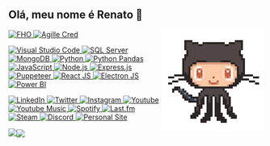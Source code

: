 ## Olá, meu nome é Renato 👋

<img align='right' src='github.gif' width='200'>

<a href="http://www.uniararas.br/"><img alt="FHO" title="Bacharelado de Sistemas de Informação" src="https://img.shields.io/badge/%F0%9F%93%9A-FHO%20Uniararas-012f6f"/> 
<a href="https://agillecred.com.br/"><img alt="Agille Cred" title="Auxiliar de TI na Agille Cred em Araras, SP" src="https://img.shields.io/badge/%F0%9F%93%99-Agille%20Cred-f47920?style=flat"/>

<img alt="Visual Studio Code" src="https://img.shields.io/badge/Visual Studio Code-0078d7.svg?style=flat&logo=visual-studio-code&logoColor=white"/> <img alt="SQL Server" src="https://img.shields.io/badge/SQL%20Server-CC2927?style=flat&logo=microsoft%20sql%20server&logoColor=white"/>
<img alt="MongoDB" src="https://img.shields.io/badge/MongoDB-%234ea94b.svg?style=flat&logo=mongodb&logoColor=white"/>
<img alt="Python" src="https://img.shields.io/badge/Python-3670A0?style=flat&logo=python&logoColor=ffdd54"/>
<img alt="Python Pandas" src="https://img.shields.io/badge/Pandas-%23150458.svg?style=flat&logo=pandas&logoColor=white"/>
<img alt="JavaScript" src="https://img.shields.io/badge/JavaScript-%23323330.svg?style=flat&logo=javascript&logoColor=%23F7DF1E"/>
<img alt="Node.js" src="https://img.shields.io/badge/Node.js-6DA55F?style=flat&logo=node.js&logoColor=white"/>
<img alt="Express.js" src="https://img.shields.io/badge/Express.js-000000?style=flat&logo=express&logoColor=white"/>
<img alt="Puppeteer" src="https://img.shields.io/badge/Puppeteer-40B5A4?style=flat&logo=Puppeteer&logoColor=white"/>
<img alt="React JS" src="https://img.shields.io/badge/React-%2320232a.svg?style=flat&logo=react&logoColor=%2361DAFB"/>
<img alt="Electron JS" src="https://img.shields.io/badge/Electron-191970?style=flat&logo=Electron&logoColor=white"/>
<img alt="Power BI" src="https://img.shields.io/badge/PowerBI-F2C811?style=flat&logo=Power%20BI&logoColor=white"/>
  
<a href="https://www.linkedin.com/in/renatocfrancisco/">
  <img alt="LinkedIn" src="https://img.shields.io/badge/Linkedin-%230077B5.svg?style=flat&logo=linkedin&logoColor=white"/>
</a>
<a href="https://www.twitter.com/renatocfrancisc">
  <img alt="Twitter" src="https://img.shields.io/badge/Twitter-%231DA1F2.svg?style=flat&logo=Twitter&logoColor=white"/>
</a>
<a href="https://instagram.com/renatocrepisky">
  <img alt="Instagram" src="https://img.shields.io/badge/Instagram-E4405F?style=flat&logo=instagram&logoColor=white"/>
</a>

<a href="https://youtube.com/channel/UC1x-jNGxQytvdzN4_prewZA">
  <img alt="Youtube" src="https://img.shields.io/badge/YouTube-%23FF0000.svg?style=flat&logo=YouTube&logoColor=white"/>
</a>
<a href="https://music.youtube.com/channel/UC1x-jNGxQytvdzN4_prewZA?feature=share">
  <img alt="Youtube Music" src="https://img.shields.io/badge/YouTube_Music-FF0000?style=flat&logo=youtube-music&logoColor=white"/>
</a>
<a href="https://open.spotify.com/user/fdbenaz90kby4kgxhrbo7ucrh">
  <img alt="Spotify" src="https://img.shields.io/badge/Spotify-1ed760?style=flat&logo=spotify&logoColor=white"/>
</a>
<a href="https://www.last.fm/pt/user/renatocfrancisc">
  <img alt="Last.fm" src="https://img.shields.io/badge/Last.fm-D51007?style=flat&logo=last.fm&logoColor=white"/>
</a>
<a href="https://steamcommunity.com/id/renatocf/">
  <img alt="Steam" src="https://img.shields.io/badge/Steam-%23000000.svg?style=flat&logo=steam&logoColor=white"/>
</a>
<a href="https://discord.com/users/154420685177880576">
  <img alt="Discord" src="https://img.shields.io/badge/Discord-%235865F2.svg?style=flat&logo=discord&logoColor=white"/>
</a>
<a href="https://renatocfrancisco.github.io/">
  <img alt="Personal Site" src="https://img.shields.io/badge/Github.io-renatocfrancisco-lightgrey"/>
</a>
 
<span></span>

<img align="left" src="https://github-readme-stats.vercel.app/api/top-langs/?username=renatocfrancisco&layout=compact&theme=dark"/><img align="center" src="https://lastfm-recently-played.vercel.app/api?user=renatocfrancisc"/>
